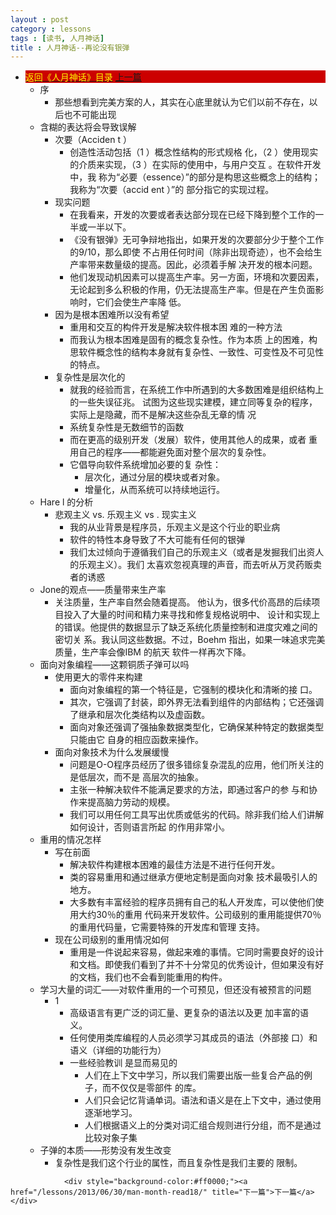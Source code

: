 ```yaml
---
layout : post
category : lessons
tags : [读书, 人月神话]
title : 人月神话--再论没有银弹
---
```



<div><ul>
	<li><div style="background-color:#cc0000;">
<a href="/lessons/2013/01/30/man-month-read00/" title="返回《人月神话》目录"><font color="#FFFF00" >返回《人月神话》目录</font></a>
<a href="/lessons/2013/05/29/man-month-read16/" title="上一篇">上一篇</a></div>
		<ul>
	<li><div>序</div>
		<ul>
	<li><div>那些想看到完美方案的人，其实在心底里就认为它们以前不存在，以后也不可能出现</div></li></ul></li>
	<li><div>含糊的表达将会导致误解 </div>
		<ul>
	<li><div>次要（Acciden t ）</div>
		<ul>
	<li><div>创造性活动包括（1 ）概念性结构的形式规格 化，（2 ）使用现实的介质来实现，（3 ）在实际的使用中，与用户交互 。在软件开发中，我 称为“必要（essence）”的部分是构思这些概念上的结构；我称为“次要（accid ent ）”的 部分指它的实现过程。</div></li></ul></li>
	<li><div>现实问题</div>
		<ul>
	<li><div>在我看来，开发的次要或者表达部分现在已经下降到整个工作的一半或一半以下。</div></li>
	<li><div>《没有银弹》无可争辩地指出，如果开发的次要部分少于整个工作的9/10，那么即使 不占用任何时间（除非出现奇迹），也不会给生产率带来数量级的提高。因此，必须着手解 决开发的根本问题。</div></li>
	<li><div>他们发现动机因素可以提高生产率。另一方面，环境和次要因素， 无论起到多么积极的作用，仍无法提高生产率。但是在产生负面影响时，它们会使生产率降 低。</div></li></ul></li>
	<li><div>因为是根本困难所以没有希望</div>
		<ul>
	<li><div>重用和交互的构件开发是解决软件根本困 难的一种方法</div></li>
	<li><div>而我认为根本困难是固有的概念复杂性。作为本质 上的困难，构思软件概念性的结构本身就有复杂性、一致性、可变性及不可见性的特点。</div></li></ul></li>
	<li><div>复杂性是层次化的</div>
		<ul>
	<li><div>就我的经验而言，在系统工作中所遇到的大多数困难是组织结构上的一些失误征兆。 试图为这些现实建模，建立同等复杂的程序，实际上是隐藏，而不是解决这些杂乱无章的情 况</div></li>
	<li><div>系统复杂性是无数细节的函数</div></li>
	<li><div>而在更高的级别开发（发展）软件，使用其他人的成果，或者 重用自己的程序——都能避免面对整个层次的复杂性。</div></li>
	<li><div>它倡导向软件系统增加必要的复 杂性：</div>
		<ul>
	<li><div>层次化，通过分层的模块或者对象。</div></li>
	<li><div>增量化，从而系统可以持续地运行。</div></li></ul></li></ul></li></ul></li>
	<li><div>Hare l 的分析</div>
		<ul>
	<li><div>悲观主义 vs.  乐观主义 vs . 现实主义</div>
		<ul>
	<li><div>我的从业背景是程序员，乐观主义是这个行业的职业病</div></li>
	<li><div>软件的特性本身导致了不大可能有任何的银弹</div></li>
	<li><div>我们太过倾向于遵循我们自己的乐观主义（或者是发掘我们出资人的乐观主义）。我们 太喜欢忽视真理的声音，而去听从万灵药贩卖者的诱惑</div></li></ul></li></ul></li>
	<li><div>Jone的观点——质量带来生产率</div>
		<ul>
	<li><div>关注质量，生产率自然会随着提高。 他认为，很多代价高昂的后续项目投入了大量的时间和精力来寻找和修复规格说明中、 设计和实现上的错误。他提供的数据显示了缺乏系统化质量控制和进度灾难之间的密切关 系。我认同这些数据。不过，Boehm 指出，如果一味追求完美质量，生产率会像IBM 的航天 软件一样再次下降。</div></li></ul></li>
	<li><div>面向对象编程——这颗铜质子弹可以吗</div>
		<ul>
	<li><div>使用更大的零件来构建</div>
		<ul>
	<li><div>面向对象编程的第一个特征是，它强制的模块化和清晰的接 口。</div></li>
	<li><div>其次，它强调了封装，即外界无法看到组件的内部结构；它还强调了继承和层次化类结构以及虚函数。</div></li>
	<li><div>面向对象还强调了强抽象数据类型化，它确保某种特定的数据类型只能由它 自身的相应函数来操作。 </div></li></ul></li>
	<li><div>面向对象技术为什么发展缓慢</div>
		<ul>
	<li><div>问题是O-O程序员经历了很多错综复杂混乱的应用，他们所关注的是低层次，而不是 高层次的抽象。</div></li>
	<li><div>主张一种解决软件不能满足要求的方法，即通过客户的参 与和协作来提高脑力劳动的规模。</div></li>
	<li><div>我们可以用任何工具写出优质或低劣的代码。除非我们给人们讲解如何设计，否则语言所起 的作用非常小。</div></li></ul></li></ul></li>
	<li><div>重用的情况怎样</div>
		<ul>
	<li><div>写在前面</div>
		<ul>
	<li><div>解决软件构建根本困难的最佳方法是不进行任何开发。</div></li>
	<li><div>类的容易重用和通过继承方便地定制是面向对象 技术最吸引人的地方。</div></li>
	<li><div>大多数有丰富经验的程序员拥有自己的私人开发库，可以使他们使用大约30％的重用 代码来开发软件。公司级别的重用能提供70％的重用代码量，它需要特殊的开发库和管理 支持。</div></li></ul></li>
	<li><div>现在公司级别的重用情况如何</div>
		<ul>
	<li><div>重用是一件说起来容易，做起来难的事情。它同时需要良好的设计和文档。即使我们看到了并不十分常见的优秀设计，但如果没有好的文档，我们也不会看到能重用的构件。</div></li></ul></li></ul></li>
	<li><div>学习大量的词汇——对软件重用的一个可预见，但还没有被预言的问题 </div>
		<ul>
	<li><div>1</div>
		<ul>
	<li><div>高级语言有更广泛的词汇量、更复杂的语法以及更 加丰富的语义。</div></li>
	<li><div>任何使用类库编程的人员必须学习其成员的语法（外部接 口）和语义（详细的功能行为）</div></li>
	<li><div>一些经验教训 是显而易见的</div>
		<ul>
	<li><div>人们在上下文中学习，所以我们需要出版一些复合产品的例子，而不仅仅是零部件 的库。</div></li>
	<li><div>人们只会记忆背诵单词。语法和语义是在上下文中，通过使用逐渐地学习。</div></li>
	<li><div>人们根据语义上的分类对词汇组合规则进行分组，而不是通过比较对象子集</div></li></ul></li></ul></li></ul></li>
	<li><div>子弹的本质——形势没有发生改变</div>
		<ul>
	<li><div>复杂性是我们这个行业的属性，而且复杂性是我们主要的 限制。</div></li></ul></li></ul></li></ul>

				<div style="background-color:#ff0000;"><a href="/lessons/2013/06/30/man-month-read18/" title="下一篇">下一篇</a></div>